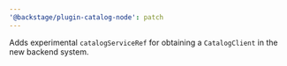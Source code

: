 ```yaml
---
'@backstage/plugin-catalog-node': patch
---
```


Adds experimental `catalogServiceRef` for obtaining a `CatalogClient` in the new backend system.
